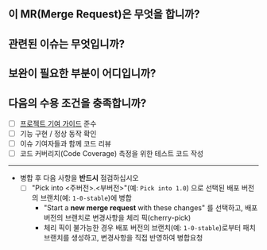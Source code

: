 이 MR(Merge Request)은 무엇을 합니까?
----------

관련된 이슈는 무엇입니까?
----------

보완이 필요한 부분이 어디입니까?
----------

다음의 수용 조건을 충족합니까?
----------
- [ ] [프로젝트 기여 가이드](CONTRIBUTING.md) 준수
- [ ] 기능 구현 / 정상 동작 확인
- [ ] 이슈 기여자들과 함께 코드 리뷰
- [ ] 코드 커버리지(Code Coverage) 측정을 위한 테스트 코드 작성

---
* 병합 후 다음 사항을 **반드시** 점검하십시오
  - [ ] "Pick into <주버전>.<부버전>"(예: `Pick into 1.0`) 으로 선택된 배포 버전의 브랜치(예: `1-0-stable`)에 병합
    * "Start a **new merge request** with these changes" 를 선택하고, 배포 버전의 브랜치로 변경사항을 체리 픽(cherry-pick)
    * 체리 픽이 불가능한 경우 배포 버전의 브랜치(예: `1-0-stable`)로부터 패치 브랜치를 생성하고, 변경사항을 직접 반영하여 병합요청
